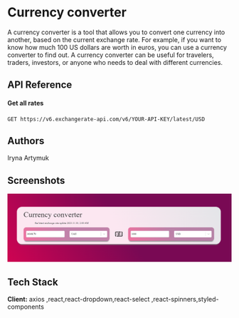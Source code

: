 
# Currency converter 
A currency converter is a tool that allows you to convert one currency into another, based on the current exchange rate. For example, if you want to know how much 100 US dollars are worth in euros, you can use a currency converter to find out. A currency converter can be useful for travelers, traders, investors, or anyone who needs to deal with different currencies.




## API Reference

#### Get all rates

```http
GET https://v6.exchangerate-api.com/v6/YOUR-API-KEY/latest/USD
```






## Authors
Iryna Artymuk


## Screenshots
![Screenshots](currency.png)


## Tech Stack
**Client:** axios
,react,react-dropdown,react-select
,react-spinners,styled-components




